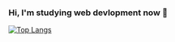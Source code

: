 ### Hi, I'm studying web devlopment now 👋

[![Top Langs](https://github-readme-stats.vercel.app/api/top-langs/?username=syunsuke-I&layout=donut&theme=onedark?&hide=html,css
)](https://github.com/anuraghazra/github-readme-stats)


